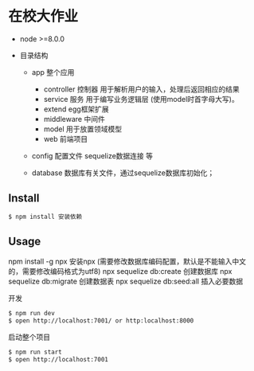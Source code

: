 # 在校大作业

- node &gt;=8.0.0

- 目录结构
    - app 整个应用
        - controller 控制器 用于解析用户的输入，处理后返回相应的结果 
        - service 服务 用于编写业务逻辑层 (使用model时首字母大写)。
        - extend egg框架扩展
        - middleware 中间件
        - model 用于放置领域模型
        - web 前端项目

    - config 配置文件
        sequelize数据连接 等
    - database 数据库有关文件，通过sequelize数据库初始化；

## Install

```sh
$ npm install 安装依赖
```

## Usage

npm install -g npx 安装npx
(需要修改数据库编码配置，默认是不能输入中文的，需要修改编码格式为utf8)
npx sequelize db:create 创建数据库
npx sequelize db:migrate 创建数据表
npx sequelize db:seed:all 插入必要数据

开发

```sh
$ npm run dev
$ open http://localhost:7001/ or http:localhost:8000
```

启动整个项目

```sh
$ npm run start
$ open http://localhost:7001
```
